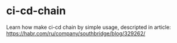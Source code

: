 # ci-cd-chain

Learn how make ci-cd chain by simple usage, descripted in article: https://habr.com/ru/company/southbridge/blog/329262/

